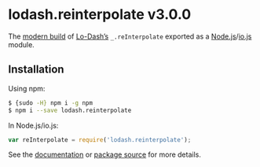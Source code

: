 # lodash.reinterpolate v3.0.0

The [modern build](https://github.com/lodash/lodash/wiki/Build-Differences) of [Lo-Dash’s](https://lodash.com/) `_.reInterpolate` exported as a [Node.js](http://nodejs.org/)/[io.js](https://iojs.org/) module.

## Installation

Using npm:

```bash
$ {sudo -H} npm i -g npm
$ npm i --save lodash.reinterpolate
```

In Node.js/io.js:

```js
var reInterpolate = require('lodash.reinterpolate');
```

See the [documentation](https://lodash.com/docs#reInterpolate) or [package source](https://github.com/lodash/lodash/blob/3.0.0-npm-packages/lodash.reinterpolate) for more details.
